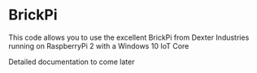 # BrickPi
This code allows you to use the excellent BrickPi from Dexter Industries running on RaspberryPi 2 with a Windows 10 IoT Core 

Detailed documentation to come later
